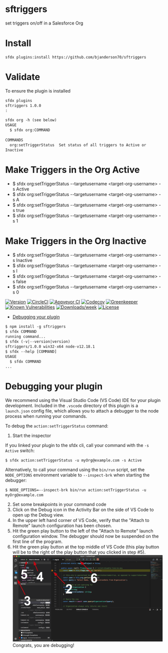 sftriggers
==========

set triggers on/off in a Salesforce Org

# Install
```
sfdx plugins:install https://github.com/bjanderson70/sftriggers
```

# Validate
To ensure the plugin is installed
```
sfdx plugins
sftriggers 1.0.0
:
```
```
sfdx org -h (see below)
USAGE
  $ sfdx org:COMMAND

COMMANDS
  org:setTriggerStatus  Set status of all triggers to Active or Inactive
```
# Make Triggers in the Org Active
- $  sfdx org:setTriggerStatus --targetusername \<target-org-username\> -s Active
- $  sfdx org:setTriggerStatus --targetusername \<target-org-username\> -s A
- $  sfdx org:setTriggerStatus --targetusername \<target-org-username\> -s true
- $  sfdx org:setTriggerStatus --targetusername \<target-org-username\> -s 1

# Make Triggers in the Org Inactive
- $  sfdx org:setTriggerStatus --targetusername  \<target-org-username\> -s Inactive
- $  sfdx org:setTriggerStatus --targetusername  \<target-org-username\> -s I
- $  sfdx org:setTriggerStatus --targetusername  \<target-org-username\> -s false
- $  sfdx org:setTriggerStatus --targetusername  \<target-org-username\> -s 0

[![Version](https://img.shields.io/npm/v/sftriggers.svg)](https://npmjs.org/package/sftriggers)
[![CircleCI](https://circleci.com/gh/bjanderson70/sftriggers/tree/master.svg?style=shield)](https://circleci.com/gh/bjanderson70/sftriggers/tree/master)
[![Appveyor CI](https://ci.appveyor.com/api/projects/status/github/bjanderson70/sftriggers?branch=master&svg=true)](https://ci.appveyor.com/project/heroku/sftriggers/branch/master)
[![Codecov](https://codecov.io/gh/bjanderson70/sftriggers/branch/master/graph/badge.svg)](https://codecov.io/gh/bjanderson70/sftriggers)
[![Greenkeeper](https://badges.greenkeeper.io/bjanderson70/sftriggers.svg)](https://greenkeeper.io/)
[![Known Vulnerabilities](https://snyk.io/test/github/bjanderson70/sftriggers/badge.svg)](https://snyk.io/test/github/bjanderson70/sftriggers)
[![Downloads/week](https://img.shields.io/npm/dw/sftriggers.svg)](https://npmjs.org/package/sftriggers)
[![License](https://img.shields.io/npm/l/sftriggers.svg)](https://github.com/bjanderson70/sftriggers/blob/master/package.json)

<!-- toc -->
* [Debugging your plugin](#debugging-your-plugin)
<!-- tocstop -->
<!-- install -->
<!-- usage -->
```sh-session
$ npm install -g sftriggers
$ sfdx COMMAND
running command...
$ sfdx (-v|--version|version)
sftriggers/1.0.0 win32-x64 node-v12.18.1
$ sfdx --help [COMMAND]
USAGE
  $ sfdx COMMAND
...
```
<!-- usagestop -->
<!-- commands -->

<!-- commandsstop -->
<!-- debugging-your-plugin -->
# Debugging your plugin
We recommend using the Visual Studio Code (VS Code) IDE for your plugin development. Included in the `.vscode` directory of this plugin is a `launch.json` config file, which allows you to attach a debugger to the node process when running your commands.

To debug the `action:setTriggerStatus` command: 
1. Start the inspector
  
If you linked your plugin to the sfdx cli, call your command with the `-s Active` switch: 
```sh-session
$ sfdx action:setTriggerStatus -u myOrg@example.com -s Active
```
  
Alternatively, to call your command using the `bin/run` script, set the `NODE_OPTIONS` environment variable to `--inspect-brk` when starting the debugger:
```sh-session
$ NODE_OPTIONS=--inspect-brk bin/run action:setTriggerStatus -u myOrg@example.com
```

2. Set some breakpoints in your command code
3. Click on the Debug icon in the Activity Bar on the side of VS Code to open up the Debug view.
4. In the upper left hand corner of VS Code, verify that the "Attach to Remote" launch configuration has been chosen.
5. Hit the green play button to the left of the "Attach to Remote" launch configuration window. The debugger should now be suspended on the first line of the program. 
6. Hit the green play button at the top middle of VS Code (this play button will be to the right of the play button that you clicked in step #5).
<br><img src=".images/vscodeScreenshot.png" width="480" height="278"><br>
Congrats, you are debugging!
